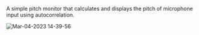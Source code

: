 A simple pitch monitor that calculates and displays the pitch of microphone input using autocorrelation.

![Mar-04-2023 14-39-56](https://user-images.githubusercontent.com/93479191/222909867-15a5adbd-940e-42ca-bc2f-bead5dd700a9.gif)
